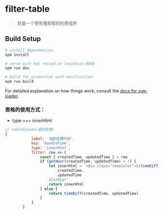 # filter-table

> 封装一个带有搜索框的列表组件

## Build Setup

``` bash
# install dependencies
npm install

# serve with hot reload at localhost:8080
npm run dev

# build for production with minification
npm run build
```

For detailed explanation on how things work, consult the [docs for vue-loader](http://vuejs.github.io/vue-loader).


### 表格的使用方式：

- type === innerHtml

```js
// tableColumns里的配置:
{
            label: '当前处理时长',
            key: 'handleTime',
            type: 'innerHtml',
            filter: row => {
                const { createdTime, updatedTime } = row
                if (getHour(createdTime, updatedTime) > 1) {
                    let innerHtml = `<div class="rowsColor">${timeDiff(
                        createdTime,
                        updatedTime
                    )}</div>`
                    return innerHtml
                } else {
                    return timeDiff(createdTime, updatedTime)
                }
            }
        }
```
